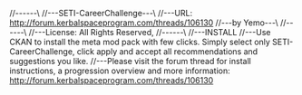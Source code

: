 //------\\
//---SETI-CareerChallenge---\\
//---URL: http://forum.kerbalspaceprogram.com/threads/106130
//---by Yemo---\\
//------\\
//---License: All Rights Reserved, 
//------\\
//---INSTALL
//---Use CKAN to install the meta mod pack with few clicks. Simply select only SETI-CareerChallenge, click apply and accept all recommendations and suggestions you like.
//---Please visit the forum thread for install instructions, a progression overview and more information: http://forum.kerbalspaceprogram.com/threads/106130
